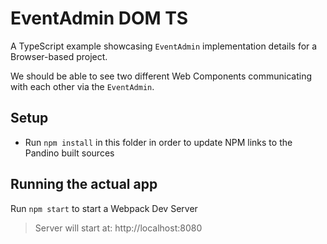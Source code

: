# EventAdmin DOM TS

A TypeScript example showcasing `EventAdmin` implementation details for a Browser-based project.

We should be able to see two different Web Components communicating with each other via the `EventAdmin`.

## Setup
- Run `npm install` in this folder in order to update NPM links to the Pandino built sources

## Running the actual app
Run `npm start` to start a Webpack Dev Server

> Server will start at: http://localhost:8080
